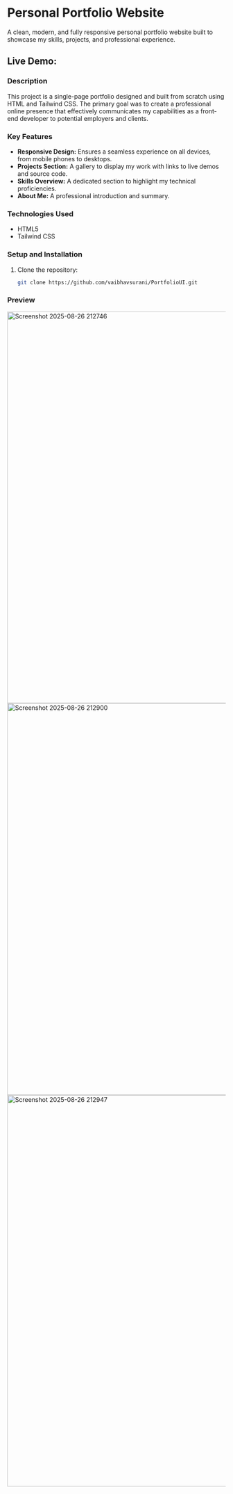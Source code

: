 # Personal Portfolio Website

A clean, modern, and fully responsive personal portfolio website built to showcase my skills, projects, and professional experience.

**Live Demo:** 
---

### Description

This project is a single-page portfolio designed and built from scratch using HTML and Tailwind CSS. The primary goal was to create a professional online presence that effectively communicates my capabilities as a front-end developer to potential employers and clients.

### Key Features

- **Responsive Design:** Ensures a seamless experience on all devices, from mobile phones to desktops.
- **Projects Section:** A gallery to display my work with links to live demos and source code.
- **Skills Overview:** A dedicated section to highlight my technical proficiencies.
- **About Me:** A professional introduction and summary.

### Technologies Used

- HTML5
- Tailwind CSS

### Setup and Installation

1. Clone the repository:
   ```bash
   git clone https://github.com/vaibhavsurani/PortfolioUI.git

### Preview
<img width="1898" height="901" alt="Screenshot 2025-08-26 212746" src="https://github.com/user-attachments/assets/3e3d2eab-fa70-4a73-8b57-51f6fcc4af13" />
<img width="1896" height="902" alt="Screenshot 2025-08-26 212900" src="https://github.com/user-attachments/assets/1020729a-c73c-4135-971a-f3cba7101f54" />
<img width="1897" height="901" alt="Screenshot 2025-08-26 212947" src="https://github.com/user-attachments/assets/e6910450-82b1-481f-9ef4-74e9f695151b" />

